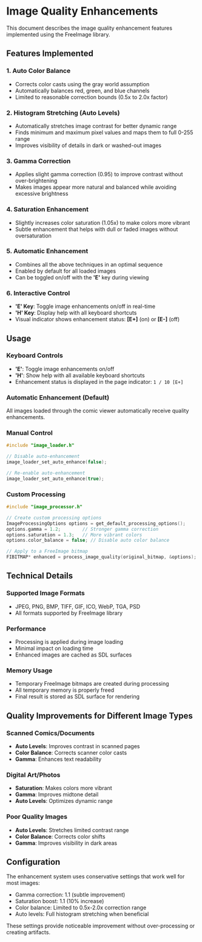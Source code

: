 # Image Quality Enhancements

This document describes the image quality enhancement features implemented using the FreeImage library.

## Features Implemented

### 1. Auto Color Balance
- Corrects color casts using the gray world assumption
- Automatically balances red, green, and blue channels
- Limited to reasonable correction bounds (0.5x to 2.0x factor)

### 2. Histogram Stretching (Auto Levels)
- Automatically stretches image contrast for better dynamic range
- Finds minimum and maximum pixel values and maps them to full 0-255 range
- Improves visibility of details in dark or washed-out images

### 3. Gamma Correction
- Applies slight gamma correction (0.95) to improve contrast without over-brightening
- Makes images appear more natural and balanced while avoiding excessive brightness

### 4. Saturation Enhancement
- Slightly increases color saturation (1.05x) to make colors more vibrant
- Subtle enhancement that helps with dull or faded images without oversaturation

### 5. Automatic Enhancement
- Combines all the above techniques in an optimal sequence
- Enabled by default for all loaded images
- Can be toggled on/off with the **'E'** key during viewing

### 6. Interactive Control
- **'E' Key**: Toggle image enhancements on/off in real-time
- **'H' Key**: Display help with all keyboard shortcuts
- Visual indicator shows enhancement status: **[E+]** (on) or **[E-]** (off)

## Usage

### Keyboard Controls
- **'E'**: Toggle image enhancements on/off
- **'H'**: Show help with all available keyboard shortcuts
- Enhancement status is displayed in the page indicator: `1 / 10 [E+]`

### Automatic Enhancement (Default)
All images loaded through the comic viewer automatically receive quality enhancements.

### Manual Control
```c
#include "image_loader.h"

// Disable auto-enhancement
image_loader_set_auto_enhance(false);

// Re-enable auto-enhancement
image_loader_set_auto_enhance(true);
```

### Custom Processing
```c
#include "image_processor.h"

// Create custom processing options
ImageProcessingOptions options = get_default_processing_options();
options.gamma = 1.2;        // Stronger gamma correction
options.saturation = 1.3;   // More vibrant colors
options.color_balance = false; // Disable auto color balance

// Apply to a FreeImage bitmap
FIBITMAP* enhanced = process_image_quality(original_bitmap, &options);
```

## Technical Details

### Supported Image Formats
- JPEG, PNG, BMP, TIFF, GIF, ICO, WebP, TGA, PSD
- All formats supported by FreeImage library

### Performance
- Processing is applied during image loading
- Minimal impact on loading time
- Enhanced images are cached as SDL surfaces

### Memory Usage
- Temporary FreeImage bitmaps are created during processing
- All temporary memory is properly freed
- Final result is stored as SDL surface for rendering

## Quality Improvements for Different Image Types

### Scanned Comics/Documents
- **Auto Levels**: Improves contrast in scanned pages
- **Color Balance**: Corrects scanner color casts
- **Gamma**: Enhances text readability

### Digital Art/Photos
- **Saturation**: Makes colors more vibrant
- **Gamma**: Improves midtone detail
- **Auto Levels**: Optimizes dynamic range

### Poor Quality Images
- **Auto Levels**: Stretches limited contrast range
- **Color Balance**: Corrects color shifts
- **Gamma**: Improves visibility in dark areas

## Configuration

The enhancement system uses conservative settings that work well for most images:
- Gamma correction: 1.1 (subtle improvement)
- Saturation boost: 1.1 (10% increase)
- Color balance: Limited to 0.5x-2.0x correction range
- Auto levels: Full histogram stretching when beneficial

These settings provide noticeable improvement without over-processing or creating artifacts.
